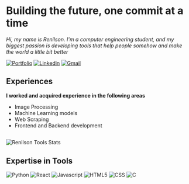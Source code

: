 # Building the future, one commit at a time
 _Hi, my name is Renilson. I'm a computer engineering student, and my biggest passion is developing tools that help people somehow and make the world a little bit better_


[![Portfolio]( 	https://img.shields.io/badge/website-000000?style=for-the-badge&logo=About.me&logoColor=white)](https://lunarenilson.github.io/portfolio) 
[![Linkedin](https://img.shields.io/badge/LinkedIn-0077B5?style=for-the-badge&logo=linkedin&logoColor=white)](https://www.linkedin.com/in/renilson-luna/)
[![Gmail](https://img.shields.io/badge/Gmail-D14836?style=for-the-badge&logo=gmail&logoColor=white)](mailto:renilson.c.luna@gmail.com )


## Experiences
**I worked and acquired experience in the following areas**
- Image Processing
- Machine Learning models
- Web Scraping
- Frontend and Backend development

## 
![Renilson Tools Stats](https://github-readme-stats.vercel.app/api/top-langs/?username=lunarenilson&theme=dracula)


## Expertise in Tools
![Python]( https://img.shields.io/badge/Python-3776AB?style=for-the-badge&logo=python&logoColor=white)
![React](https://img.shields.io/badge/React-20232A?style=for-the-badge&logo=react&logoColor=61DAFB)
![Javascript](https://img.shields.io/badge/JavaScript-F7DF1E?style=for-the-badge&logo=javascript&logoColor=black)
![HTML5](https://img.shields.io/badge/HTML5-E34F26?style=for-the-badge&logo=html5&logoColor=white)
![CSS](https://img.shields.io/badge/CSS-239120?&style=for-the-badge&logo=css3&logoColor=white)
![C](     https://img.shields.io/badge/C-00599C?style=for-the-badge&logo=c&logoColor=white)


